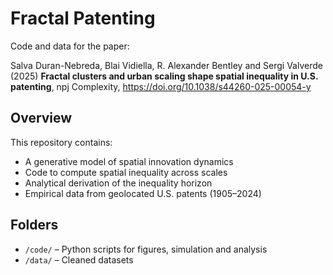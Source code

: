 # Fractal Patenting

Code and data for the paper:

Salva Duran-Nebreda, Blai Vidiella, R. Alexander Bentley and Sergi Valverde (2025) **Fractal clusters and urban scaling shape spatial inequality in U.S. patenting**, npj Complexity, https://doi.org/10.1038/s44260-025-00054-y 

## Overview

This repository contains:
- A generative model of spatial innovation dynamics
- Code to compute spatial inequality across scales
- Analytical derivation of the inequality horizon
- Empirical data from geolocated U.S. patents (1905–2024)

## Folders

- `/code/` – Python scripts for figures, simulation and analysis
- `/data/` – Cleaned datasets
